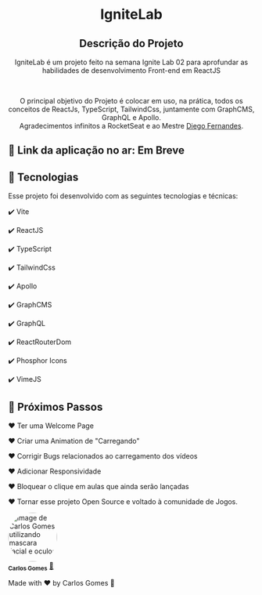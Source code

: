 <h1 align="center">
  IgniteLab
</h1>

<h2 align="center" >Descrição do Projeto</h2>
<p align="center">
IgniteLab é um projeto feito na semana Ignite Lab 02 para aprofundar as habilidades de desenvolvimento Front-end em ReactJS
</p>
</br>

<div align="center">
   <p>
    O principal objetivo do Projeto é colocar em uso, na prática, todos os conceitos de ReactJs, TypeScript, TailwindCss, juntamente com GraphCMS, GraphQL e Apollo.
     <br/>
    Agradecimentos infinitos a RocketSeat e ao Mestre <a href="https://github.com/diego3g">Diego Fernandes</a>.</p>
  </p>
</div>
 
  
## 🔗 Link da aplicação no ar: **Em Breve**
  
## :rocket: Tecnologias

Esse projeto foi desenvolvido com as seguintes tecnologias e técnicas:

✔️ Vite

✔️ ReactJS

✔️ TypeScript

✔️ TailwindCss

✔️ Apollo

✔️ GraphCMS

✔️ GraphQL

✔️ ReactRouterDom

✔️ Phosphor Icons

✔️ VimeJS

## :foot: Próximos Passos

❤️ Ter uma Welcome Page

❤️ Criar uma Animation de "Carregando"

❤️ Corrigir Bugs relacionados ao carregamento dos vídeos

❤️ Adicionar Responsividade

❤️ Bloquear o clique em aulas que ainda serão lançadas

❤️ Tornar esse projeto Open Source e voltado à comunidade de Jogos.

<a href="https://github.com/Dev-Shinsei">
 <img style="border-radius: 50%;" src="https://avatars.githubusercontent.com/u/61604214?v=4" width="100px;" alt="Image de Carlos Gomes utilizando mascara facial e oculos"/>
 <br />
 <sub><b>Carlos Gomes</b></sub></a> <a href="https://github.com/Dev-Shinsei" title="Github">🚀</a>

Made with ❤️ by Carlos Gomes 👋
